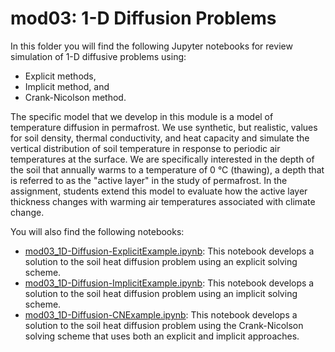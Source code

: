 # mod03: 1-D Diffusion Problems

In this folder you will find the following Jupyter notebooks for review simulation of 1-D diffusive problems using:

* Explicit methods,
* Implicit method, and
* Crank-Nicolson method.

The specific model that we develop in this module is a model of temperature diffusion in permafrost. We use synthetic, but realistic, values for soil density, thermal conductivity, and heat capacity and simulate the vertical distribution of soil temperature in response to periodic air temperatures at the surface. We are specifically interested in the depth of the soil that annually warms to a temperature of 0 °C (thawing), a depth that is referred to as the "active layer" in the study of permafrost. In the assignment, students extend this model to evaluate how the active layer thickness changes with warming air temperatures associated with climate change. 

You will also find the following notebooks:

* [mod03_1D-Diffusion-ExplicitExample.ipynb](./mod03_1D-Diffusion-ExplicitExample.ipynb): This notebook develops a solution to the soil heat diffusion problem using an explicit solving scheme. 
* [mod03_1D-Diffusion-ImplicitExample.ipynb](./mod03_1D-Diffusion-ImplicitExample.ipynb): This notebook develops a solution to the soil heat diffusion problem using an implicit solving scheme. 
* [mod03_1D-Diffusion-CNExample.ipynb](./mod03_1D-Diffusion-CNExample.ipynb): This notebook develops a solution to the soil heat diffusion problem using the Crank-Nicolson solving scheme that uses both an explicit and implicit approaches. 


